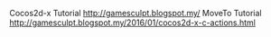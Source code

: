 Cocos2d-x Tutorial http://gamesculpt.blogspot.my/
MoveTo Tutorial http://gamesculpt.blogspot.my/2016/01/cocos2d-x-c-actions.html